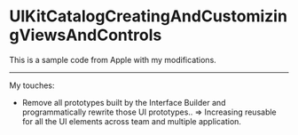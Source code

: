 # UIKitCatalogCreatingAndCustomizingViewsAndControls
This is a sample code from Apple with my modifications.

---

My touches: 
- Remove all prototypes built by the Interface Builder and programmatically rewrite those UI prototypes.. => Increasing reusable for all the UI elements across team and multiple application.